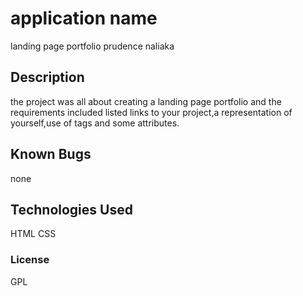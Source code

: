 # application name
landing page portfolio
prudence naliaka
## Description
the project was all about creating a landing page portfolio and the requirements included listed links to your project,a representation of yourself,use of tags and some attributes.
## Known Bugs
none
## Technologies Used
HTML CSS
### License
GPL
